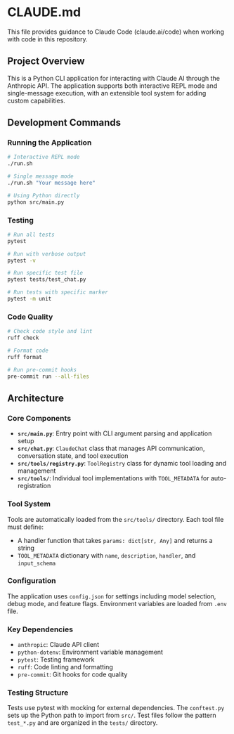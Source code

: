 # CLAUDE.md

This file provides guidance to Claude Code (claude.ai/code) when working with code in this repository.

## Project Overview
This is a Python CLI application for interacting with Claude AI through the Anthropic API. The application supports both interactive REPL mode and single-message execution, with an extensible tool system for adding custom capabilities.

## Development Commands

### Running the Application
```bash
# Interactive REPL mode
./run.sh

# Single message mode
./run.sh "Your message here"

# Using Python directly
python src/main.py
```

### Testing
```bash
# Run all tests
pytest

# Run with verbose output
pytest -v

# Run specific test file
pytest tests/test_chat.py

# Run tests with specific marker
pytest -m unit
```

### Code Quality
```bash
# Check code style and lint
ruff check

# Format code
ruff format

# Run pre-commit hooks
pre-commit run --all-files
```

## Architecture

### Core Components

- **`src/main.py`**: Entry point with CLI argument parsing and application setup
- **`src/chat.py`**: `ClaudeChat` class that manages API communication, conversation state, and tool execution
- **`src/tools/registry.py`**: `ToolRegistry` class for dynamic tool loading and management
- **`src/tools/`**: Individual tool implementations with `TOOL_METADATA` for auto-registration

### Tool System
Tools are automatically loaded from the `src/tools/` directory. Each tool file must define:
- A handler function that takes `params: dict[str, Any]` and returns a string
- `TOOL_METADATA` dictionary with `name`, `description`, `handler`, and `input_schema`

### Configuration
The application uses `config.json` for settings including model selection, debug mode, and feature flags. Environment variables are loaded from `.env` file.

### Key Dependencies
- `anthropic`: Claude API client
- `python-dotenv`: Environment variable management
- `pytest`: Testing framework
- `ruff`: Code linting and formatting
- `pre-commit`: Git hooks for code quality

### Testing Structure
Tests use pytest with mocking for external dependencies. The `conftest.py` sets up the Python path to import from `src/`. Test files follow the pattern `test_*.py` and are organized in the `tests/` directory.
